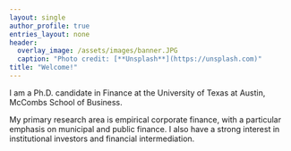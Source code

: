 ```yaml
---
layout: single
author_profile: true
entries_layout: none
header:
  overlay_image: /assets/images/banner.JPG
  caption: "Photo credit: [**Unsplash**](https://unsplash.com)"
title: "Welcome!"
---
```


I am a Ph.D. candidate in Finance at the University of Texas at Austin, McCombs School of Business. 

My primary research area is empirical corporate finance, with a particular emphasis on municipal and public finance. I also have a strong interest in institutional investors and financial intermediation.
